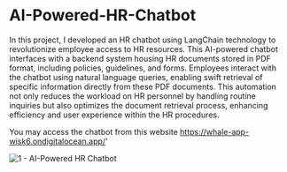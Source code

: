 # AI-Powered-HR-Chatbot

In this project, I developed an HR chatbot using LangChain technology to revolutionize employee access to HR resources. This AI-powered chatbot interfaces with a backend system housing HR documents stored in PDF format, including policies, guidelines, and forms. Employees interact with the chatbot using natural language queries, enabling swift retrieval of specific information directly from these PDF documents. This automation not only reduces the workload on HR personnel by handling routine inquiries but also optimizes the document retrieval process, enhancing efficiency and user experience within the HR procedures.

You may access the chatbot from this website 
https://whale-app-wisk6.ondigitalocean.app/'


![1 - AI-Powered HR Chatbot](https://github.com/zainali89/AI-Powered-HR-Chatbot/assets/75775907/0603ba7b-203f-46f8-8c45-afa433f0c96c)
